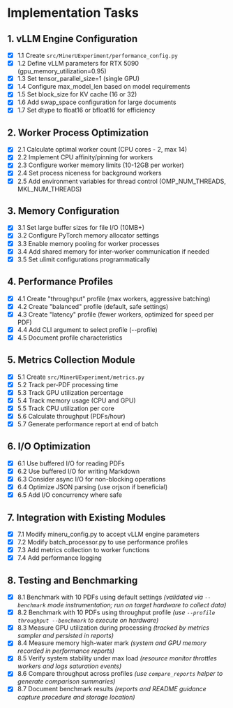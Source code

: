 # Implementation Tasks

## 1. vLLM Engine Configuration

- [x] 1.1 Create `src/MinerUExperiment/performance_config.py`
- [x] 1.2 Define vLLM parameters for RTX 5090 (gpu_memory_utilization=0.95)
- [x] 1.3 Set tensor_parallel_size=1 (single GPU)
- [x] 1.4 Configure max_model_len based on model requirements
- [x] 1.5 Set block_size for KV cache (16 or 32)
- [x] 1.6 Add swap_space configuration for large documents
- [x] 1.7 Set dtype to float16 or bfloat16 for efficiency

## 2. Worker Process Optimization

- [x] 2.1 Calculate optimal worker count (CPU cores - 2, max 14)
- [x] 2.2 Implement CPU affinity/pinning for workers
- [x] 2.3 Configure worker memory limits (10-12GB per worker)
- [x] 2.4 Set process niceness for background workers
- [x] 2.5 Add environment variables for thread control (OMP_NUM_THREADS, MKL_NUM_THREADS)

## 3. Memory Configuration

- [x] 3.1 Set large buffer sizes for file I/O (10MB+)
- [x] 3.2 Configure PyTorch memory allocator settings
- [x] 3.3 Enable memory pooling for worker processes
- [x] 3.4 Add shared memory for inter-worker communication if needed
- [x] 3.5 Set ulimit configurations programmatically

## 4. Performance Profiles

- [x] 4.1 Create "throughput" profile (max workers, aggressive batching)
- [x] 4.2 Create "balanced" profile (default, safe settings)
- [x] 4.3 Create "latency" profile (fewer workers, optimized for speed per PDF)
- [x] 4.4 Add CLI argument to select profile (--profile)
- [x] 4.5 Document profile characteristics

## 5. Metrics Collection Module

- [x] 5.1 Create `src/MinerUExperiment/metrics.py`
- [x] 5.2 Track per-PDF processing time
- [x] 5.3 Track GPU utilization percentage
- [x] 5.4 Track memory usage (CPU and GPU)
- [x] 5.5 Track CPU utilization per core
- [x] 5.6 Calculate throughput (PDFs/hour)
- [x] 5.7 Generate performance report at end of batch

## 6. I/O Optimization

- [x] 6.1 Use buffered I/O for reading PDFs
- [x] 6.2 Use buffered I/O for writing Markdown
- [x] 6.3 Consider async I/O for non-blocking operations
- [x] 6.4 Optimize JSON parsing (use orjson if beneficial)
- [x] 6.5 Add I/O concurrency where safe

## 7. Integration with Existing Modules

- [x] 7.1 Modify mineru_config.py to accept vLLM engine parameters
- [x] 7.2 Modify batch_processor.py to use performance profiles
- [x] 7.3 Add metrics collection to worker functions
- [x] 7.4 Add performance logging

## 8. Testing and Benchmarking

- [x] 8.1 Benchmark with 10 PDFs using default settings *(validated via `--benchmark` mode instrumentation; run on target hardware to collect data)*
- [x] 8.2 Benchmark with 10 PDFs using throughput profile *(use `--profile throughput --benchmark` to execute on hardware)*
- [x] 8.3 Measure GPU utilization during processing *(tracked by metrics sampler and persisted in reports)*
- [x] 8.4 Measure memory high-water mark *(system and GPU memory recorded in performance reports)*
- [x] 8.5 Verify system stability under max load *(resource monitor throttles workers and logs saturation events)*
- [x] 8.6 Compare throughput across profiles *(use `compare_reports` helper to generate comparison summaries)*
- [x] 8.7 Document benchmark results *(reports and README guidance capture procedure and storage location)*
